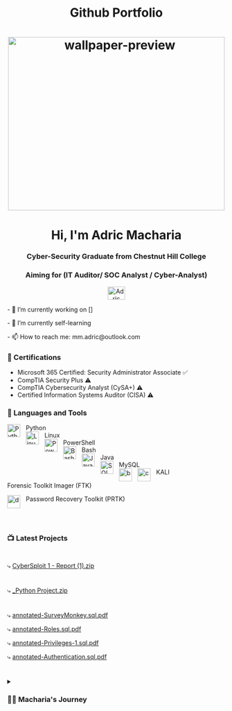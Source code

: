 <h1 align="center">Github Portfolio</h1>
<h1 align="center"><img src="https://user-images.githubusercontent.com/128648409/230751521-cb35e8bc-583e-4ec7-a1b6-1466e94c6705.jpg" height="400" width="500" alt="wallpaper-preview"></h1>
<h1 align="center">Hi, I'm Adric Macharia</h1>
<h3 align="center">Cyber-Security Graduate from Chestnut Hill College</h3>
<h3 align="center">Aiming for (IT Auditor/ SOC Analyst / Cyber-Analyst)</h3>

<p align="center">
  <a href="https://www.linkedin.com/in/adric-macharia-5b7a48165/" target="_blank">
    <img align="center" src="https://raw.githubusercontent.com/rahuldkjain/github-profile-readme-generator/master/src/images/icons/Social/linked-in-alt.svg" alt="Adric Macharia's LinkedIn Profile" height="30" width="40" />
  </a>
</p>

<p align="left"> 
- 🔭 I’m currently working on []</p>
<p align="left"> 
- 🌱 I’m currently self-learning</p>
<p align="left"> 
- 📫 How to reach me: mm.adric@outlook.com</p>

### 📜 Certifications
<!-- BEGIN Certifications -->
- Microsoft 365 Certified: Security Administrator Associate ✅
- CompTIA Security Plus ⚠️
- CompTIA Cybersecurity Analyst (CySA+) ⚠️
- Certified Information Systems Auditor (CISA) ⚠️
<!-- END Certifications -->

### 🧰 Languages and Tools
<!-- BEGIN Languages and Tools -->
<img align="left" alt="Python" width="30px" style="padding-right:10px;" src="https://cdn.jsdelivr.net/gh/devicons/devicon/icons/python/python-plain.svg" />
Python
<br />
<img align="left" alt="Linux" width="30px" style="padding-right:10px;" src="https://cdn.jsdelivr.net/gh/devicons/devicon/icons/linux/linux-original.svg" />
Linux
<br />
<img align="left" alt="PowerShell" width="30px" style="padding-right:10px;" src="https://raw.githubusercontent.com/PowerShell/PowerShell/master/assets/ps_black_64.svg?sanitize=true" />
PowerShell
<br />
<img align="left" alt="Bash" width="30px" style="padding-right:10px;" src="https://cdn.jsdelivr.net/gh/devicons/devicon/icons/bash/bash-original.svg" />
Bash
<br />
<img align="left" alt="Java" width="30px" style="padding-right:10px;" src="https://cdn.jsdelivr.net/gh/devicons/devicon/icons/java/java-original.svg"/>
Java
<br />
<img align="left" alt="SQL" width="30px" style="padding-right:10px;" src="https://cdn.jsdelivr.net/gh/devicons/devicon/icons/mysql/mysql-original.svg" />
MySQL
<br />
<img align="left" alt="b" width="30px" style="padding-right:10px;" src="https://user-images.githubusercontent.com/128648409/230753486-a7dbc4fe-4238-4556-af41-10f523aa1b4e.jpg" />
KALI
<img align="left" alt="c" width="30px" style="padding-right:10px;" src="https://user-images.githubusercontent.com/128648409/230753845-743b3410-5197-422d-8136-ac5cfa03951d.jpg" />
<p>Forensic Toolkit Imager (FTK)</p>
<img align="left" alt="d" width="30px" style="padding-right:10px;" src="https://user-images.githubusercontent.com/128648409/230753712-93338a5a-d526-4d7f-8094-9736c320acae.jpg" />
<p>Password Recovery Toolkit (PRTK)</p>




<br />

#

### 📺 Latest Projects
#
<!-- BEGIN Projects -->
⤷ [CyberSploit 1 - Report (1).zip](https://github.com/TheBlack-code/Adric-Macharia/files/11184752/CyberSploit.1.-.Report.1.zip)
#
⤷ [_Python Project.zip](https://github.com/TheBlack-code/Adric-Macharia/files/11184744/_Python.Project.zip)</p>
#
⤷ [annotated-SurveyMonkey.sql.pdf](https://github.com/TheBlack-code/Adric-Macharia/files/11184719/annotated-SurveyMonkey.sql.pdf)</p>
⤷ [annotated-Roles.sql.pdf](https://github.com/TheBlack-code/Adric-Macharia/files/11184729/annotated-Roles.sql.pdf)</p>
⤷ [annotated-Privileges-1.sql.pdf](https://github.com/TheBlack-code/Adric-Macharia/files/11184730/annotated-Privileges-1.sql.pdf)</p>
⤷ [annotated-Authentication.sql.pdf](https://github.com/TheBlack-code/Adric-Macharia/files/11184731/annotated-Authentication.sql.pdf)</p>


<!-- END Projects -->


#

<details>
 <summary><h3>👨‍💻 Macharia's Journey</h3></summary>
   As a Cyber-Security Graduate from Chestnut Hill College, I have developed a keen interest in the constantly-evolving digital world. My educational background has provided me with a strong foundation in topics such as cryptography, network security, and ethical hacking, which I have been able to apply to real-world scenarios through various projects and internships.

My journey in Cyber-Security began as a curious student, eager to learn about the intricacies of technology. As I delved deeper into this field, I realized that I was particularly fascinated by code, KALI, Linux, and MySQL, which motivated me to acquire in-depth knowledge of these areas. While pursuing my studies, I also developed an interest in iOS development and taught myself how to code with the goal of building my own app.

However, as I continued to learn more about Cyber-Security, I realized that my true passion lay in this field. I was drawn to the challenging and ever-changing nature of the work, and I knew that this was the path I wanted to pursue. This realization led me to explore different career options in Cyber-Security, and I ultimately decided to aim for a role as an IT Auditor, SOC Analyst, or Cyber-Analyst.

As someone who is passionate about self-learning, I have also been able to pursue my interests in the field of Internet of Things (IoT) while working in Cyber-Security. I am constantly seeking out new resources and opportunities to expand my knowledge in this area, as I believe that a strong foundation in emerging technologies will be essential for success in the Cyber-Security field.

Overall, my journey in Cyber-Security has been an exciting and rewarding one. I am grateful for the opportunities that I have had thus far, and I am eager to continue learning and growing as a Cyber-Security professional.






